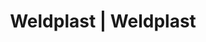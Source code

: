 ---
Filename: "eshop-products-variant235"
Link: "file:/Users/vinayakpatel/Downloads/www.weldplast.cz/eshop_products_compare/add/eshop-products-variant235"
product_name: "null"
product_id: "null"
title: "Weldplast | Weldplast"
product_desc: ""
product_specs: ""
product_downloads: ""
href: ""
p_desc_2: ""
accessories: ""
similar_products: ""
---